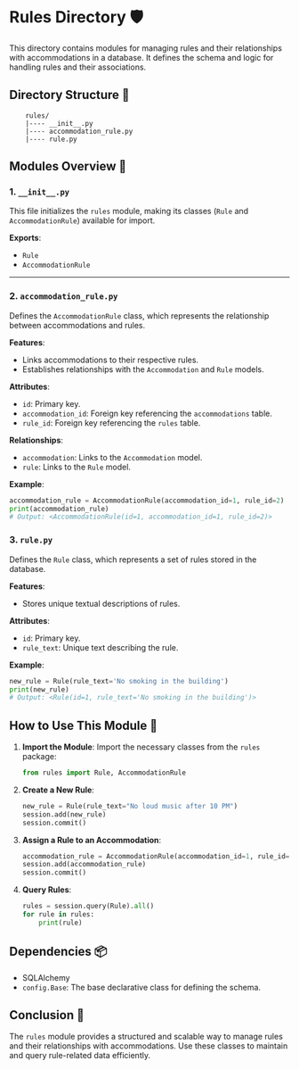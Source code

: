 # Rules Directory 🛡️

This directory contains modules for managing rules and their relationships with accommodations in a database.
It defines the schema and logic for handling rules and their associations.

## Directory Structure 📂

```plaintext
    rules/
    |---- __init__.py
    |---- accommodation_rule.py
    |---- rule.py
```

## Modules Overview 📝

### 1. `__init__.py`

This file initializes the `rules` module, making its classes (`Rule` and `AccommodationRule`) available for import.

**Exports**:

-   `Rule`
-   `AccommodationRule`

---

### 2. `accommodation_rule.py`

Defines the `AccommodationRule` class, which represents the relationship between accommodations and rules.

**Features**:

-   Links accommodations to their respective rules.
-   Establishes relationships with the `Accommodation` and `Rule` models.

**Attributes**:

-   `id`: Primary key.
-   `accommodation_id`: Foreign key referencing the `accommodations` table.
-   `rule_id`: Foreign key referencing the `rules` table.

**Relationships**:

-   `accommodation`: Links to the `Accommodation` model.
-   `rule`: Links to the `Rule` model.

**Example**:

```python
accommodation_rule = AccommodationRule(accommodation_id=1, rule_id=2)
print(accommodation_rule)
# Output: <AccommodationRule(id=1, accommodation_id=1, rule_id=2)>
```

### 3. `rule.py`

Defines the `Rule` class, which represents a set of rules stored in the database.

**Features**:

-   Stores unique textual descriptions of rules.

**Attributes**:

-   `id`: Primary key.
-   `rule_text`: Unique text describing the rule.

**Example**:

```python
new_rule = Rule(rule_text='No smoking in the building')
print(new_rule)
# Output: <Rule(id=1, rule_text='No smoking in the building')>
```

## How to Use This Module 🚀

1. **Import the Module**:
   Import the necessary classes from the `rules` package:

    ```python
    from rules import Rule, AccommodationRule
    ```

2. **Create a New Rule**:

    ```python
    new_rule = Rule(rule_text="No loud music after 10 PM")
    session.add(new_rule)
    session.commit()
    ```

3. **Assign a Rule to an Accommodation**:

    ```python
    accommodation_rule = AccommodationRule(accommodation_id=1, rule_id=2)
    session.add(accommodation_rule)
    session.commit()
    ```

4. **Query Rules**:
    ```python
    rules = session.query(Rule).all()
    for rule in rules:
        print(rule)
    ```

## Dependencies 📦

-   SQLAlchemy
-   `config.Base`: The base declarative class for defining the schema.

## Conclusion 🎯

The `rules` module provides a structured and scalable way to manage rules and their relationships with accommodations.
Use these classes to maintain and query rule-related data efficiently.
